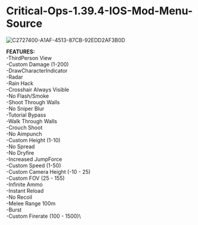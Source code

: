 # Critical-Ops-1.39.4-IOS-Mod-Menu-Source


![C2727400-A1AF-4513-87CB-92EDD2AF3B0D](https://github.com/Nobody3604/Critical-Ops-1.39.4-IOS-Mod-Menu-Source/assets/128010085/df18811d-e351-40fa-b577-147d3fb54026)

**FEATURES:**\
-ThirdPerson View\
-Custom Damage (1-200)\
-DrawCharacterIndicator\
-Radar\
-Rain Hack\
-Crosshair Always Visible\
-No Flash/Smoke\
-Shoot Through Walls\
-No Sniper Blur\
-Tutorial Bypass\
-Walk Through Walls\
-Crouch Shoot\
-No Aimpunch\
-Custom Height (1-10)\
-No Spread\
-No Dryfire\
-Increased JumpForce\
-Custom Speed (1-50)\
-Custom Camera Height (-10 - 25)\
-Custom FOV (25 - 155)\
-Infinite Ammo\
-Instant Reload\
-No Recoil\
-Melee Range 100m\
-Burst\
-Custom Firerate (100 - 1500)\


